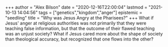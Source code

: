+++
author = "Alex Bilson"
date = "2020-12-16T22:00:04"
lastmod = "2021-10-13 14:04:56"
tags = ["genetics","kingdom","anger"]
epistemic = "seedling"
title = "Why was Jesus Angry at the Pharisees?"
+++
What if Jesus' anger at religious authorities was not primarily that they were teaching false information, but that the outcome of their flawed teaching was an unjust society? What if Jesus cared more about the shape of society than theological accuracy, but recognized that one flows into the other?

